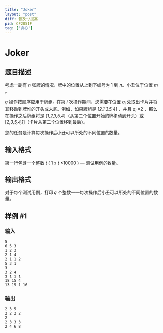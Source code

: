 ```yaml
---
title: "Joker"
layout: "post"
diff: 普及+/提高
pid: CF2051F
tag: ['贪心']
---
```


# Joker

## 题目描述

考虑一副有 $n$ 张牌的情况。牌中的位置从上到下编号为 $1$ 到 $n$。小丑位于位置 $m$ 。

$q$ 操作按顺序应用于牌组。在第 $i$ 次操作期间，您需要在位置 $a_i$ 处取出卡片并将其移动到牌堆的开头或末尾。例如，如果牌组是 [_2,1,3,5,4_] ，并且 $a_i$   =2 ，那么在操作之后牌组将是 [_1,2,3,5,4_]（从第二个位置开始的牌移动到开头）或 [_2,3,5,4,1_]（卡片从第二个位置移到最后）。

您的任务是计算每次操作后小丑可以所处的不同位置的数量。

## 输入格式

第一行包含一个整数 $t$ ( 1 ≤ $t$ ≤10000 ) — 测试用例的数量。

## 输出格式

对于每个测试用例，打印 $q$ 个整数——每次操作后小丑可以所处的不同位置的数量。

## 样例 #1

### 输入

```
5
6 5 3
1 2 3
2 1 4
2 1 1 2
5 3 1
3
3 2 4
2 1 1 1
18 15 4
13 15 1 16
```

### 输出

```
2 3 5 
2 2 2 2 
2 
2 3 3 3 
2 4 6 8
```

